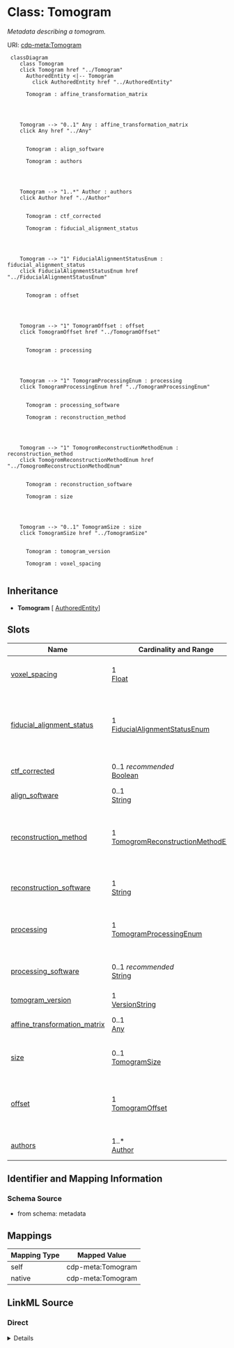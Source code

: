 

# Class: Tomogram


_Metadata describing a tomogram._





URI: [cdp-meta:Tomogram](metadataTomogram)






```mermaid
 classDiagram
    class Tomogram
    click Tomogram href "../Tomogram"
      AuthoredEntity <|-- Tomogram
        click AuthoredEntity href "../AuthoredEntity"

      Tomogram : affine_transformation_matrix




    Tomogram --> "0..1" Any : affine_transformation_matrix
    click Any href "../Any"


      Tomogram : align_software

      Tomogram : authors




    Tomogram --> "1..*" Author : authors
    click Author href "../Author"


      Tomogram : ctf_corrected

      Tomogram : fiducial_alignment_status




    Tomogram --> "1" FiducialAlignmentStatusEnum : fiducial_alignment_status
    click FiducialAlignmentStatusEnum href "../FiducialAlignmentStatusEnum"


      Tomogram : offset




    Tomogram --> "1" TomogramOffset : offset
    click TomogramOffset href "../TomogramOffset"


      Tomogram : processing




    Tomogram --> "1" TomogramProcessingEnum : processing
    click TomogramProcessingEnum href "../TomogramProcessingEnum"


      Tomogram : processing_software

      Tomogram : reconstruction_method




    Tomogram --> "1" TomogromReconstructionMethodEnum : reconstruction_method
    click TomogromReconstructionMethodEnum href "../TomogromReconstructionMethodEnum"


      Tomogram : reconstruction_software

      Tomogram : size




    Tomogram --> "0..1" TomogramSize : size
    click TomogramSize href "../TomogramSize"


      Tomogram : tomogram_version

      Tomogram : voxel_spacing


```





## Inheritance
* **Tomogram** [ [AuthoredEntity](AuthoredEntity.md)]



## Slots

| Name | Cardinality and Range | Description | Inheritance |
| ---  | --- | --- | --- |
| [voxel_spacing](voxel_spacing.md) | 1 <br/> [Float](Float.md) | Voxel spacing equal in all three axes in angstroms | direct |
| [fiducial_alignment_status](fiducial_alignment_status.md) | 1 <br/> [FiducialAlignmentStatusEnum](FiducialAlignmentStatusEnum.md) | Whether the tomographic alignment was computed based on fiducial markers | direct |
| [ctf_corrected](ctf_corrected.md) | 0..1 _recommended_ <br/> [Boolean](Boolean.md) | Whether this tomogram is CTF corrected | direct |
| [align_software](align_software.md) | 0..1 <br/> [String](String.md) | Software used for alignment | direct |
| [reconstruction_method](reconstruction_method.md) | 1 <br/> [TomogromReconstructionMethodEnum](TomogromReconstructionMethodEnum.md) | Describe reconstruction method (Weighted back-projection, SART, SIRT) | direct |
| [reconstruction_software](reconstruction_software.md) | 1 <br/> [String](String.md) | Name of software used for reconstruction | direct |
| [processing](processing.md) | 1 <br/> [TomogramProcessingEnum](TomogramProcessingEnum.md) | Describe additional processing used to derive the tomogram | direct |
| [processing_software](processing_software.md) | 0..1 _recommended_ <br/> [String](String.md) | Processing software used to derive the tomogram | direct |
| [tomogram_version](tomogram_version.md) | 1 <br/> [VersionString](VersionString.md) | Version of tomogram | direct |
| [affine_transformation_matrix](affine_transformation_matrix.md) | 0..1 <br/> [Any](Any.md) | A placeholder for any type of data | direct |
| [size](size.md) | 0..1 <br/> [TomogramSize](TomogramSize.md) | The size of a tomogram in voxels in each dimension | direct |
| [offset](offset.md) | 1 <br/> [TomogramOffset](TomogramOffset.md) | The offset of a tomogram in voxels in each dimension relative to the canonica... | direct |
| [authors](authors.md) | 1..* <br/> [Author](Author.md) | Author of a scientific data entity | direct |









## Identifier and Mapping Information







### Schema Source


* from schema: metadata




## Mappings

| Mapping Type | Mapped Value |
| ---  | ---  |
| self | cdp-meta:Tomogram |
| native | cdp-meta:Tomogram |







## LinkML Source

<!-- TODO: investigate https://stackoverflow.com/questions/37606292/how-to-create-tabbed-code-blocks-in-mkdocs-or-sphinx -->

### Direct

<details>
```yaml
name: Tomogram
description: Metadata describing a tomogram.
from_schema: metadata
mixins:
- AuthoredEntity
attributes:
  voxel_spacing:
    name: voxel_spacing
    description: Voxel spacing equal in all three axes in angstroms
    from_schema: metadata
    exact_mappings:
    - cdp-common:tomogram_voxel_spacing
    rank: 1000
    alias: voxel_spacing
    owner: Tomogram
    domain_of:
    - Tomogram
    range: float
    required: true
    inlined: true
    inlined_as_list: true
    minimum_value: 1.0e-09
    unit:
      symbol: Å/voxel
      descriptive_name: Angstroms per voxel
  fiducial_alignment_status:
    name: fiducial_alignment_status
    description: Whether the tomographic alignment was computed based on fiducial
      markers.
    from_schema: metadata
    exact_mappings:
    - cdp-common:tomogram_fiducial_alignment_status
    rank: 1000
    alias: fiducial_alignment_status
    owner: Tomogram
    domain_of:
    - Tomogram
    range: fiducial_alignment_status_enum
    required: true
    inlined: true
    inlined_as_list: true
  ctf_corrected:
    name: ctf_corrected
    description: Whether this tomogram is CTF corrected
    from_schema: metadata
    exact_mappings:
    - cdp-common:tomogram_ctf_corrected
    rank: 1000
    alias: ctf_corrected
    owner: Tomogram
    domain_of:
    - Tomogram
    range: boolean
    recommended: true
    inlined: true
    inlined_as_list: true
  align_software:
    name: align_software
    description: Software used for alignment
    from_schema: metadata
    exact_mappings:
    - cdp-common:tomogram_align_software
    rank: 1000
    alias: align_software
    owner: Tomogram
    domain_of:
    - Tomogram
    range: string
    inlined: true
    inlined_as_list: true
  reconstruction_method:
    name: reconstruction_method
    description: Describe reconstruction method (Weighted back-projection, SART, SIRT)
    from_schema: metadata
    exact_mappings:
    - cdp-common:tomogram_reconstruction_method
    rank: 1000
    alias: reconstruction_method
    owner: Tomogram
    domain_of:
    - Tomogram
    range: tomogrom_reconstruction_method_enum
    required: true
    inlined: true
    inlined_as_list: true
  reconstruction_software:
    name: reconstruction_software
    description: Name of software used for reconstruction
    from_schema: metadata
    exact_mappings:
    - cdp-common:tomogram_reconstruction_software
    rank: 1000
    alias: reconstruction_software
    owner: Tomogram
    domain_of:
    - Tomogram
    range: string
    required: true
    inlined: true
    inlined_as_list: true
  processing:
    name: processing
    description: Describe additional processing used to derive the tomogram
    from_schema: metadata
    exact_mappings:
    - cdp-common:tomogram_processing
    rank: 1000
    alias: processing
    owner: Tomogram
    domain_of:
    - Tomogram
    range: tomogram_processing_enum
    required: true
    inlined: true
    inlined_as_list: true
  processing_software:
    name: processing_software
    description: Processing software used to derive the tomogram
    from_schema: metadata
    exact_mappings:
    - cdp-common:tomogram_processing_software
    rank: 1000
    alias: processing_software
    owner: Tomogram
    domain_of:
    - Tomogram
    range: string
    recommended: true
    inlined: true
    inlined_as_list: true
  tomogram_version:
    name: tomogram_version
    description: Version of tomogram
    from_schema: metadata
    exact_mappings:
    - cdp-common:tomogram_version
    rank: 1000
    alias: tomogram_version
    owner: Tomogram
    domain_of:
    - Tomogram
    range: VersionString
    required: true
    inlined: true
    inlined_as_list: true
  affine_transformation_matrix:
    name: affine_transformation_matrix
    description: A placeholder for any type of data.
    from_schema: metadata
    rank: 1000
    array:
      exact_number_dimensions: 2
      dimensions:
      - exact_cardinality: 4
      - exact_cardinality: 4
    alias: affine_transformation_matrix
    owner: Tomogram
    domain_of:
    - Tomogram
    range: Any
    inlined: true
    inlined_as_list: true
  size:
    name: size
    description: The size of a tomogram in voxels in each dimension.
    from_schema: metadata
    rank: 1000
    alias: size
    owner: Tomogram
    domain_of:
    - Tomogram
    range: TomogramSize
    inlined: true
    inlined_as_list: true
  offset:
    name: offset
    description: The offset of a tomogram in voxels in each dimension relative to
      the canonical tomogram.
    from_schema: metadata
    rank: 1000
    alias: offset
    owner: Tomogram
    domain_of:
    - Tomogram
    range: TomogramOffset
    required: true
    inlined: true
    inlined_as_list: true
  authors:
    name: authors
    description: Author of a scientific data entity.
    from_schema: metadata
    list_elements_ordered: true
    alias: authors
    owner: Tomogram
    domain_of:
    - AuthoredEntity
    - Dataset
    - Tomogram
    - Annotation
    range: Author
    required: true
    multivalued: true
    inlined: true
    inlined_as_list: true

```
</details>

### Induced

<details>
```yaml
name: Tomogram
description: Metadata describing a tomogram.
from_schema: metadata
mixins:
- AuthoredEntity
attributes:
  voxel_spacing:
    name: voxel_spacing
    description: Voxel spacing equal in all three axes in angstroms
    from_schema: metadata
    exact_mappings:
    - cdp-common:tomogram_voxel_spacing
    rank: 1000
    alias: voxel_spacing
    owner: Tomogram
    domain_of:
    - Tomogram
    range: float
    required: true
    inlined: true
    inlined_as_list: true
    minimum_value: 1.0e-09
    unit:
      symbol: Å/voxel
      descriptive_name: Angstroms per voxel
  fiducial_alignment_status:
    name: fiducial_alignment_status
    description: Whether the tomographic alignment was computed based on fiducial
      markers.
    from_schema: metadata
    exact_mappings:
    - cdp-common:tomogram_fiducial_alignment_status
    rank: 1000
    alias: fiducial_alignment_status
    owner: Tomogram
    domain_of:
    - Tomogram
    range: fiducial_alignment_status_enum
    required: true
    inlined: true
    inlined_as_list: true
  ctf_corrected:
    name: ctf_corrected
    description: Whether this tomogram is CTF corrected
    from_schema: metadata
    exact_mappings:
    - cdp-common:tomogram_ctf_corrected
    rank: 1000
    alias: ctf_corrected
    owner: Tomogram
    domain_of:
    - Tomogram
    range: boolean
    recommended: true
    inlined: true
    inlined_as_list: true
  align_software:
    name: align_software
    description: Software used for alignment
    from_schema: metadata
    exact_mappings:
    - cdp-common:tomogram_align_software
    rank: 1000
    alias: align_software
    owner: Tomogram
    domain_of:
    - Tomogram
    range: string
    inlined: true
    inlined_as_list: true
  reconstruction_method:
    name: reconstruction_method
    description: Describe reconstruction method (Weighted back-projection, SART, SIRT)
    from_schema: metadata
    exact_mappings:
    - cdp-common:tomogram_reconstruction_method
    rank: 1000
    alias: reconstruction_method
    owner: Tomogram
    domain_of:
    - Tomogram
    range: tomogrom_reconstruction_method_enum
    required: true
    inlined: true
    inlined_as_list: true
  reconstruction_software:
    name: reconstruction_software
    description: Name of software used for reconstruction
    from_schema: metadata
    exact_mappings:
    - cdp-common:tomogram_reconstruction_software
    rank: 1000
    alias: reconstruction_software
    owner: Tomogram
    domain_of:
    - Tomogram
    range: string
    required: true
    inlined: true
    inlined_as_list: true
  processing:
    name: processing
    description: Describe additional processing used to derive the tomogram
    from_schema: metadata
    exact_mappings:
    - cdp-common:tomogram_processing
    rank: 1000
    alias: processing
    owner: Tomogram
    domain_of:
    - Tomogram
    range: tomogram_processing_enum
    required: true
    inlined: true
    inlined_as_list: true
  processing_software:
    name: processing_software
    description: Processing software used to derive the tomogram
    from_schema: metadata
    exact_mappings:
    - cdp-common:tomogram_processing_software
    rank: 1000
    alias: processing_software
    owner: Tomogram
    domain_of:
    - Tomogram
    range: string
    recommended: true
    inlined: true
    inlined_as_list: true
  tomogram_version:
    name: tomogram_version
    description: Version of tomogram
    from_schema: metadata
    exact_mappings:
    - cdp-common:tomogram_version
    rank: 1000
    alias: tomogram_version
    owner: Tomogram
    domain_of:
    - Tomogram
    range: VersionString
    required: true
    inlined: true
    inlined_as_list: true
  affine_transformation_matrix:
    name: affine_transformation_matrix
    description: A placeholder for any type of data.
    from_schema: metadata
    rank: 1000
    array:
      exact_number_dimensions: 2
      dimensions:
      - exact_cardinality: 4
      - exact_cardinality: 4
    alias: affine_transformation_matrix
    owner: Tomogram
    domain_of:
    - Tomogram
    range: Any
    inlined: true
    inlined_as_list: true
  size:
    name: size
    description: The size of a tomogram in voxels in each dimension.
    from_schema: metadata
    rank: 1000
    alias: size
    owner: Tomogram
    domain_of:
    - Tomogram
    range: TomogramSize
    inlined: true
    inlined_as_list: true
  offset:
    name: offset
    description: The offset of a tomogram in voxels in each dimension relative to
      the canonical tomogram.
    from_schema: metadata
    rank: 1000
    alias: offset
    owner: Tomogram
    domain_of:
    - Tomogram
    range: TomogramOffset
    required: true
    inlined: true
    inlined_as_list: true
  authors:
    name: authors
    description: Author of a scientific data entity.
    from_schema: metadata
    list_elements_ordered: true
    alias: authors
    owner: Tomogram
    domain_of:
    - AuthoredEntity
    - Dataset
    - Tomogram
    - Annotation
    range: Author
    required: true
    multivalued: true
    inlined: true
    inlined_as_list: true

```
</details>
